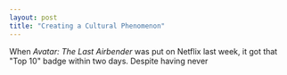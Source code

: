 ```yaml
---
layout: post
title: "Creating a Cultural Phenomenon"
---
```


When <i>Avatar: The Last Airbender</i> was put on Netflix last week, it got that "Top 10" badge within two days. Despite having never 
